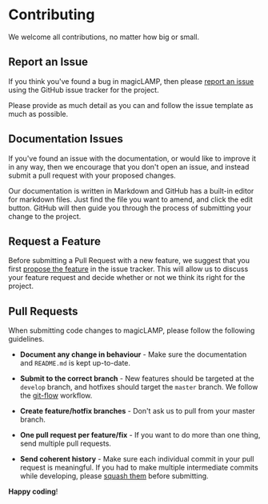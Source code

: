 # Contributing

We welcome all contributions, no matter how big or small.

## Report an Issue

If you think you've found a bug in magicLAMP, then please [report an issue](https://github.com/chrisnharvey/magicLAMP/issues/new?assignees=&labels=&template=bug_report.md&title=)
using the GitHub issue tracker for the project.

Please provide as much detail as you can and follow the issue template as much as possible.

## Documentation Issues

If you've found an issue with the documentation, or would like to improve it in any way, then
we encourage that you don't open an issue, and instead submit a pull request with your proposed changes.

Our documentation is written in Markdown and GitHub has a built-in editor for markdown files. Just find
the file you want to amend, and click the edit button. GitHub will then guide you through the process of
submitting your change to the project.

## Request a Feature

Before submitting a Pull Request with a new feature, we suggest that you first [propose the feature](https://github.com/chrisnharvey/magicLAMP/issues/new?assignees=&labels=&template=feature_request.md&title=)
in the issue tracker. This will allow us to discuss your feature request and decide whether or not
we think its right for the project.

## Pull Requests

When submitting code changes to magicLAMP, please follow the following guidelines.

- **Document any change in behaviour** - Make sure the documentation and `README.md` is kept up-to-date.

- **Submit to the correct branch** - New features should be targeted at the `develop` branch, and hotfixes should target the `master` branch. We follow the [git-flow](https://www.atlassian.com/git/tutorials/comparing-workflows/gitflow-workflow) workflow.

- **Create feature/hotfix branches** - Don't ask us to pull from your master branch.

- **One pull request per feature/fix** - If you want to do more than one thing, send multiple pull requests.

- **Send coherent history** - Make sure each individual commit in your pull request is meaningful. If you had to make multiple intermediate commits while developing, please [squash them](http://www.git-scm.com/book/en/v2/Git-Tools-Rewriting-History#Changing-Multiple-Commit-Messages) before submitting.

**Happy coding**!
